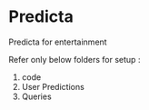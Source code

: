 # Predicta
Predicta for entertainment

Refer only below folders for setup : 
1. code
2. User Predictions
3. Queries 
